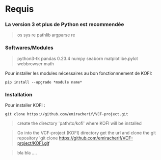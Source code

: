 # Requis

### La version 3 et plus de Python est recommendée 
> os
> sys
> re
> pathlib
> argparse
> re

### Softwares/Modules
> python3-tk
> pandas 0.23.4
> numpy
> seaborn
> matplotlibe.pylot
> webbrowser
> math

Pour installer les modules nécessaires au bon fonctionnnement de KOFI:
```
pip install --upgrade *module name*
```

### Installation
Pour installer KOFI :
```
git clone https://github.com/emiracherif/VCF-project.git
```

> create the directory 'path/to/kofi' where KOFI will be installed

> Go into the VCF-project (KOFI) directory get the url and clone the git repository
 'git clone https://github.com/emiracherif/VCF-project/KOFI.git'

> bla bla ....
